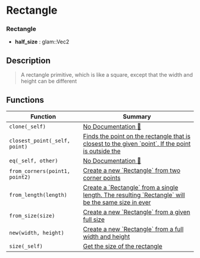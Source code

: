 # Rectangle

### Rectangle

- **half\_size** : glam::Vec2

## Description

>  A rectangle primitive, which is like a square, except that the width and height can be different

## Functions

| Function | Summary |
| --- | --- |
| `clone(_self)` | [No Documentation 🚧](./rectangle/clone.md) |
| `closest_point(_self, point)` | [ Finds the point on the rectangle that is closest to the given \`point\`\.  If the point is outside the](./rectangle/closest_point.md) |
| `eq(_self, other)` | [No Documentation 🚧](./rectangle/eq.md) |
| `from_corners(point1, point2)` | [ Create a new \`Rectangle\` from two corner points](./rectangle/from_corners.md) |
| `from_length(length)` | [ Create a \`Rectangle\` from a single length\.  The resulting \`Rectangle\` will be the same size in ever](./rectangle/from_length.md) |
| `from_size(size)` | [ Create a new \`Rectangle\` from a given full size](./rectangle/from_size.md) |
| `new(width, height)` | [ Create a new \`Rectangle\` from a full width and height](./rectangle/new.md) |
| `size(_self)` | [ Get the size of the rectangle](./rectangle/size.md) |